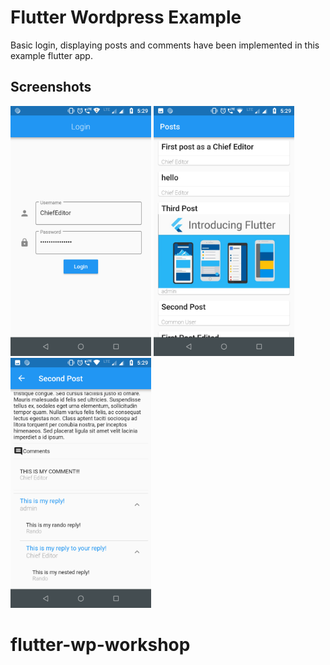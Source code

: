 # Flutter Wordpress Example
Basic login, displaying posts and comments have been implemented in this example flutter app.

## Screenshots
<img src='images/screenshots/login.png' height='400'>
<img src='images/screenshots/posts.png' height='400'>
<img src='images/screenshots/post_comments.png' height='400'>




# flutter-wp-workshop
